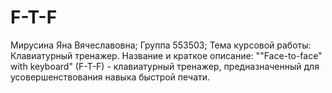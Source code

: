 # F-T-F
Мирусина Яна Вячеславовна;
Группа 553503;
Тема курсовой работы: Клавиатурный тренажер.
Название и краткое описание:
""Face-to-face" with keyboard" (F-T-F) - клавиатурный тренажер, предназначенный для усовершенствования навыка быстрой печати. 
